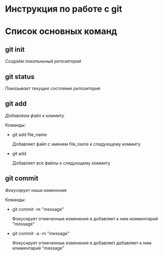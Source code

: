 # Инструкция по работе с git


# Список основных команд

## git init
*Создаём локальньный репозиторий*

## git status
*Показывает текущее состояние репозитория*

## git add 
*Добавляем файл к коммиту*

Команды:

* git add  file_name

  Добавляет файл с именем file_name к следующему коммиту

* git add 

  Добавляет все файлы к следующему коммиту

## git commit 
*Фокусирует наши изменения*

Команды:
* git commit -m "message"

  Фокусирует отмеченные изменения и добавляет к ним комментарий "message"

* git commit -a -m "message"

  Фокусирует отмеченные изменения и добавляет добавляет к ним комментарий "message"
  

